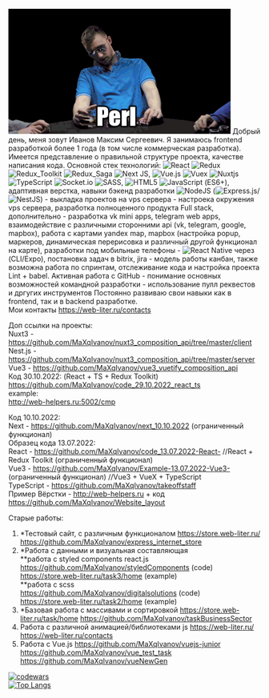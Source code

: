 ![](https://github.com/MaXqIvanov/gifts/blob/main/7fyW.gif)
Добрый день, меня зовут Иванов Максим Сергеевич. Я занимаюсь frontend разработкой более 1 года (в том числе коммерческая разработка).
Имеется представление о правильной структуре проекта, качестве написания кода. Основной стек технологий: ![React](https://img.shields.io/badge/react-%2320232a.svg?style=for-the-badge&logo=react&logoColor=%2361DAFB)  ![Redux](https://img.shields.io/badge/redux-%23593d88.svg?style=for-the-badge&logo=redux&logoColor=white)  ![Redux_Toolkit](https://img.shields.io/badge/Redux_toolkit-blue?style=for-the-badge&logo=vuex&logoColor=green) ![Redux_Saga](https://img.shields.io/badge/Redux_Saga-blue?style=for-the-badge&logo=redux&logoColor=white)  ![Next JS](https://img.shields.io/badge/Next-black?style=for-the-badge&logo=next.js&logoColor=white), ![Vue.js](https://img.shields.io/badge/vuejs-%2335495e.svg?style=for-the-badge&logo=vuedotjs&logoColor=%234FC08D)  ![Vuex](https://img.shields.io/badge/Vuex-green?style=for-the-badge&logo=vuex&logoColor=green)  ![Nuxtjs](https://img.shields.io/badge/Nuxt-002E3B?style=for-the-badge&logo=nuxtdotjs&logoColor=#00DC82)  ![TypeScript](https://img.shields.io/badge/typescript-%23007ACC.svg?style=for-the-badge&logo=typescript&logoColor=white) ![Socket.io](https://img.shields.io/badge/Socket.io-black?style=for-the-badge&logo=socket.io&badgeColor=010101)  ![SASS](https://img.shields.io/badge/SASS-hotpink.svg?style=for-the-badge&logo=SASS&logoColor=white), ![HTML5](https://img.shields.io/badge/html5-%23E34F26.svg?style=for-the-badge&logo=html5&logoColor=white)  ![JavaScript](https://img.shields.io/badge/javascript-%23323330.svg?style=for-the-badge&logo=javascript&logoColor=%23F7DF1E) (ES6+), адаптивная верстка, навыки бэкенд разработки ![NodeJS](https://img.shields.io/badge/node.js-6DA55F?style=for-the-badge&logo=node.js&logoColor=white) (![Express.js](https://img.shields.io/badge/express.js-%23404d59.svg?style=for-the-badge&logo=express&logoColor=%2361DAFB)/![NestJS](https://img.shields.io/badge/nestjs-%23E0234E.svg?style=for-the-badge&logo=nestjs&logoColor=white)) - выкладка проектов на vps сервера - настроека окружения vps сервера, разработка полноценного продукта Full stack, дополнительно - разработка vk mini apps, telegram web apps, взаимодействие с различными сторонними api (vk, telegram, google, mapbox), работа с картами yandex map, mapbox (настройка popup, маркеров, динамическая перерисовка и различный другой функционал на карте), разработки под мобильные телефоны - ![React Native](https://img.shields.io/badge/react_native-%2320232a.svg?style=for-the-badge&logo=react&logoColor=%2361DAFB) через (CLI/Expo), постановка задач в bitrix, jira - модель работы канбан, также возможна работа по спринтам, отслеживание кода и настройка проекта Lint + babel. Активная работа с GitHub - понимание основных возможностей командной разработки - использование пулл реквестов и дргугих инструментов
Постоянно развиваю свои навыки как в frontend, так и в backend разработке.                                                                                            
Мои контакты https://web-liter.ru/contacts                                                                                                                            

Доп ссылки на проекты:                                                                                                                              
Nuxt3 - https://github.com/MaXqIvanov/nuxt3_composition_api/tree/master/client                                                                                  
Nest.js - https://github.com/MaXqIvanov/nuxt3_composition_api/tree/master/server                                                                                  
Vue3 - https://github.com/MaXqIvanov/vue3_vuetify_composition_api                                                                                                                                                                                                                                                  
Код 30.10.2022: (React + TS + Redux Toolkit)                                                                                                                      
https://github.com/MaXqIvanov/code_29.10.2022_react_ts                                                                                                          
example:                                                                                                                                                  
http://web-helpers.ru:5002/cmp                                                                                                                         

Код 10.10.2022:                                                                                                                                                   
Next - https://github.com/MaXqIvanov/next_10.10.2022 (ограниченный функционал)                                                                                      
Образец кода 13.07.2022:                                                                                                                              
React - https://github.com/MaXqIvanov/code_13.07.2022-React- //React + Redux Toolkit (ограниченный функционал)                                     
Vue3 - https://github.com/MaXqIvanov/Example-13.07.2022-Vue3- (ограниченный функционал)     //Vue3 + VueX + TypeScript   
TypeScript - https://github.com/MaXqIvanov/takeoffstaff                                                                                                            
Пример Вёрстки - http://web-helpers.ru   + код https://github.com/MaXqIvanov/Website_layout

Старые работы:                                        
1. *Тестовый сайт, с различным функционалом
https://store.web-liter.ru/                          
https://github.com/MaXqIvanov/express_internet_store
2. *Работа с данными и визуальная составляющая                                                                                   
**работа с styled components react.js
https://github.com/MaXqIvanov/styledComponents   (code)                                            
https://store.web-liter.ru/task3/home   (example)                                               
**работа с scss                                                                          
https://github.com/MaXqIvanov/digitalsolutions     (code)
https://store.web-liter.ru/task2/home      (example)                           
3. *Базовая работа с массивами и сортировкой
https://store.web-liter.ru/task/home
https://github.com/MaXqIvanov/taskBusinessSector
4. Работа с различной анимацией/библиотеками js
https://web-liter.ru/
https://web-liter.ru/contacts
5. Работа с Vue.js
https://github.com/MaXqIvanov/vuejs-junior                          
https://github.com/MaXqIvanov/vue_test_task                          
https://github.com/MaXqIvanov/vueNewGen                 

[![codewars](https://www.codewars.com/users/MaXqIvanov/badges/large)](https://www.codewars.com/users/MaXqIvanov)  
[![Top Langs](https://github-readme-stats.vercel.app/api/top-langs/?username=MaXqIvanov&layout=compact&theme=dark)](https://github.com/anuraghazra/github-readme-stats)
